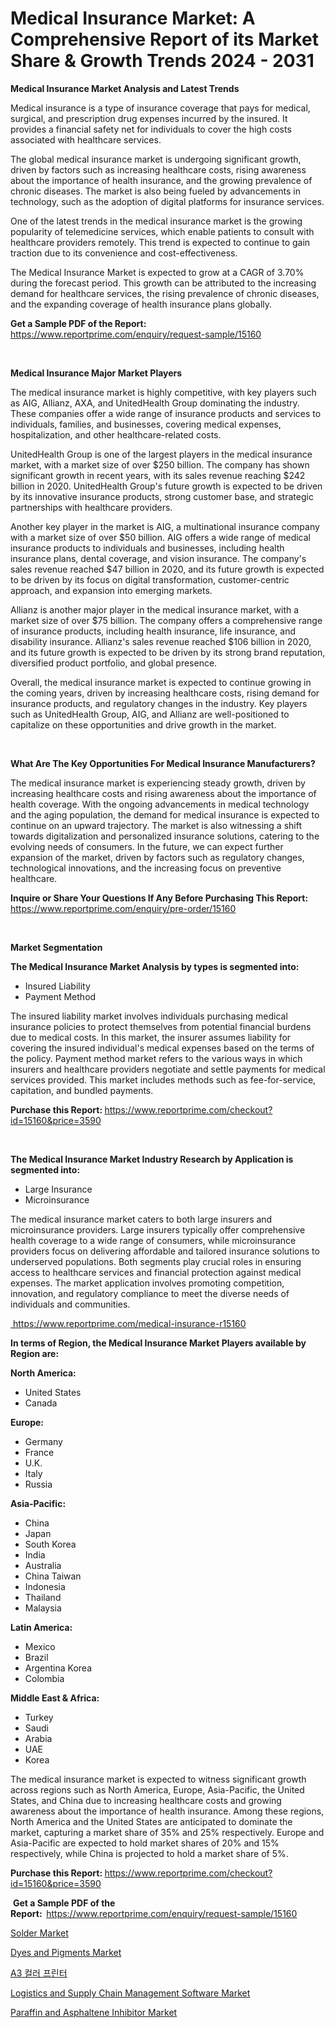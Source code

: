 <p><h1>Medical Insurance Market: A Comprehensive Report of its Market Share & Growth Trends 2024 - 2031</h1></p><p><strong>Medical Insurance Market Analysis and Latest Trends</strong></p>
<p><p>Medical insurance is a type of insurance coverage that pays for medical, surgical, and prescription drug expenses incurred by the insured. It provides a financial safety net for individuals to cover the high costs associated with healthcare services.</p><p>The global medical insurance market is undergoing significant growth, driven by factors such as increasing healthcare costs, rising awareness about the importance of health insurance, and the growing prevalence of chronic diseases. The market is also being fueled by advancements in technology, such as the adoption of digital platforms for insurance services.</p><p>One of the latest trends in the medical insurance market is the growing popularity of telemedicine services, which enable patients to consult with healthcare providers remotely. This trend is expected to continue to gain traction due to its convenience and cost-effectiveness.</p><p>The Medical Insurance Market is expected to grow at a CAGR of 3.70% during the forecast period. This growth can be attributed to the increasing demand for healthcare services, the rising prevalence of chronic diseases, and the expanding coverage of health insurance plans globally.</p></p>
<p><strong>Get a Sample PDF of the Report:&nbsp;</strong> <a href="https://www.reportprime.com/enquiry/request-sample/15160">https://www.reportprime.com/enquiry/request-sample/15160</a></p>
<p>&nbsp;</p>
<p><strong>Medical Insurance Major Market Players</strong></p>
<p><p>The medical insurance market is highly competitive, with key players such as AIG, Allianz, AXA, and UnitedHealth Group dominating the industry. These companies offer a wide range of insurance products and services to individuals, families, and businesses, covering medical expenses, hospitalization, and other healthcare-related costs.</p><p>UnitedHealth Group is one of the largest players in the medical insurance market, with a market size of over $250 billion. The company has shown significant growth in recent years, with its sales revenue reaching $242 billion in 2020. UnitedHealth Group's future growth is expected to be driven by its innovative insurance products, strong customer base, and strategic partnerships with healthcare providers.</p><p>Another key player in the market is AIG, a multinational insurance company with a market size of over $50 billion. AIG offers a wide range of medical insurance products to individuals and businesses, including health insurance plans, dental coverage, and vision insurance. The company's sales revenue reached $47 billion in 2020, and its future growth is expected to be driven by its focus on digital transformation, customer-centric approach, and expansion into emerging markets.</p><p>Allianz is another major player in the medical insurance market, with a market size of over $75 billion. The company offers a comprehensive range of insurance products, including health insurance, life insurance, and disability insurance. Allianz's sales revenue reached $106 billion in 2020, and its future growth is expected to be driven by its strong brand reputation, diversified product portfolio, and global presence.</p><p>Overall, the medical insurance market is expected to continue growing in the coming years, driven by increasing healthcare costs, rising demand for insurance products, and regulatory changes in the industry. Key players such as UnitedHealth Group, AIG, and Allianz are well-positioned to capitalize on these opportunities and drive growth in the market.</p></p>
<p>&nbsp;</p>
<p><strong>What Are The Key Opportunities For Medical Insurance Manufacturers?</strong></p>
<p><p>The medical insurance market is experiencing steady growth, driven by increasing healthcare costs and rising awareness about the importance of health coverage. With the ongoing advancements in medical technology and the aging population, the demand for medical insurance is expected to continue on an upward trajectory. The market is also witnessing a shift towards digitalization and personalized insurance solutions, catering to the evolving needs of consumers. In the future, we can expect further expansion of the market, driven by factors such as regulatory changes, technological innovations, and the increasing focus on preventive healthcare.</p></p>
<p><strong>Inquire or Share Your Questions If Any Before Purchasing This Report:</strong> <a href="https://www.reportprime.com/enquiry/pre-order/15160">https://www.reportprime.com/enquiry/pre-order/15160</a></p>
<p>&nbsp;</p>
<p><strong>Market Segmentation</strong></p>
<p><strong>The Medical Insurance Market Analysis by types is segmented into:</strong></p>
<p><ul><li>Insured Liability</li><li>Payment Method</li></ul></p>
<p><p>The insured liability market involves individuals purchasing medical insurance policies to protect themselves from potential financial burdens due to medical costs. In this market, the insurer assumes liability for covering the insured individual's medical expenses based on the terms of the policy. Payment method market refers to the various ways in which insurers and healthcare providers negotiate and settle payments for medical services provided. This market includes methods such as fee-for-service, capitation, and bundled payments.</p></p>
<p><strong>Purchase this Report:&nbsp;</strong><a href="https://www.reportprime.com/checkout?id=15160&price=3590">https://www.reportprime.com/checkout?id=15160&price=3590</a></p>
<p>&nbsp;</p>
<p><strong>The Medical Insurance Market Industry Research by Application is segmented into:</strong></p>
<p><ul><li>Large Insurance</li><li>Microinsurance</li></ul></p>
<p><p>The medical insurance market caters to both large insurers and microinsurance providers. Large insurers typically offer comprehensive health coverage to a wide range of consumers, while microinsurance providers focus on delivering affordable and tailored insurance solutions to underserved populations. Both segments play crucial roles in ensuring access to healthcare services and financial protection against medical expenses. The market application involves promoting competition, innovation, and regulatory compliance to meet the diverse needs of individuals and communities.</p></p>
<p><a href="https://www.reportprime.com/medical-insurance-r15160">&nbsp;https://www.reportprime.com/medical-insurance-r15160</a></p>
<p><strong>In terms of Region, the Medical Insurance Market Players available by Region are:</strong></p>
<p>
    <p> <strong> North America: </strong>
        <ul>
            <li>United States</li>
            <li>Canada</li>
        </ul>
        </p> 
    <p> <strong> Europe: </strong>
        <ul>
            <li>Germany</li>
            <li>France</li>
            <li>U.K.</li>
            <li>Italy</li>
            <li>Russia</li>
        </ul>
        </p> 
    <p> <strong> Asia-Pacific: </strong>
        <ul>
            <li>China</li>
            <li>Japan</li>
            <li>South Korea</li>
            <li>India</li>
            <li>Australia</li>
            <li>China Taiwan</li>
            <li>Indonesia</li>
            <li>Thailand</li>
            <li>Malaysia</li>
        </ul>
        </p> 
    <p> <strong> Latin America: </strong>
        <ul>
            <li>Mexico</li>
            <li>Brazil</li>
            <li>Argentina Korea</li>
            <li>Colombia</li>
        </ul>
        </p> 
    <p> <strong> Middle East & Africa: </strong>
        <ul>
            <li>Turkey</li>
            <li>Saudi</li>
            <li>Arabia</li>
            <li>UAE</li>
            <li>Korea</li>
        </ul>
    </p>
    </p>
<p><p>The medical insurance market is expected to witness significant growth across regions such as North America, Europe, Asia-Pacific, the United States, and China due to increasing healthcare costs and growing awareness about the importance of health insurance. Among these regions, North America and the United States are anticipated to dominate the market, capturing a market share of 35% and 25% respectively. Europe and Asia-Pacific are expected to hold market shares of 20% and 15% respectively, while China is projected to hold a market share of 5%.</p></p>
<p><strong>Purchase this Report: </strong><a href="https://www.reportprime.com/checkout?id=15160&price=3590">https://www.reportprime.com/checkout?id=15160&price=3590</a></p>
<p>&nbsp;<strong>Get a Sample PDF of the Report:&nbsp;&nbsp;</strong><a href="https://www.reportprime.com/enquiry/request-sample/15160">https://www.reportprime.com/enquiry/request-sample/15160</a></p>
<p><strong></strong></p>
<p><p><a href="https://issuu.com/reportprime-2/docs/solder-market-size-2030.pptx">Solder Market</a></p><p><a href="https://issuu.com/reportprime-2/docs/dyes-and-pigments-market-size-2030.pptx">Dyes and Pigments Market</a></p><p><a href="https://github.com/FelipeGrrady654556/Market-Research-Report-List-1/blob/main/959334523442.md">A3 컬러 프린터</a></p><p><a href="https://github.com/nicholepatriciadoylenwnrjr0/Market-Research-Report-List-2/blob/main/logistics-and-supply-chain-management-software-market.md">Logistics and Supply Chain Management Software Market</a></p><p><a href="https://www.linkedin.com/pulse/paraffin-asphaltene-inhibitor-market-size-trends-growth-f6gre?trackingId=8LUWi2hEW8Kxtk5xT%2BrjnQ%3D%3D">Paraffin and Asphaltene Inhibitor Market</a></p></p>